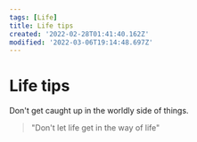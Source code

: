 ```yaml
---
tags: [Life]
title: Life tips
created: '2022-02-28T01:41:40.162Z'
modified: '2022-03-06T19:14:48.697Z'
---
```


# Life tips

Don't get caught up in the worldly side of things.

> "Don't let life get in the way of life"


